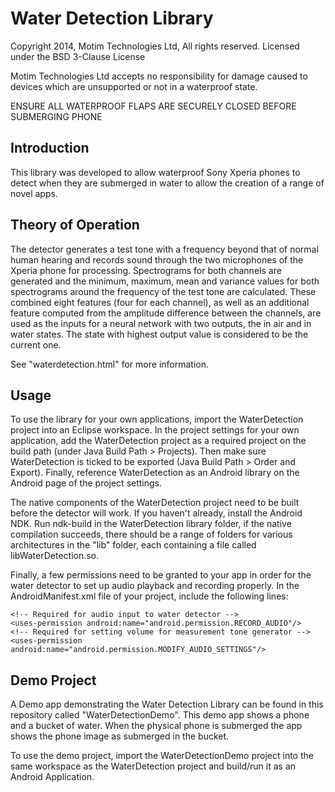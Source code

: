 # Water Detection Library

Copyright 2014, Motim Technologies Ltd, All rights reserved.
Licensed under the BSD 3-Clause License

Motim Technologies Ltd accepts no responsibility for damage caused to devices which are
unsupported or not in a waterproof state.

ENSURE ALL WATERPROOF FLAPS ARE SECURELY CLOSED BEFORE SUBMERGING PHONE

## Introduction

This library was developed to allow waterproof Sony Xperia phones to detect when they are
submerged in water to allow the creation of a range of novel apps. 

## Theory of Operation

The detector generates a test tone with a frequency beyond that of normal human hearing and
records sound through the two microphones of the Xperia phone for processing. Spectrograms
for both channels are generated and the minimum, maximum, mean and variance values for both
spectrograms around the frequency of the test tone are calculated. These combined eight
features (four for each channel), as well as an additional feature computed from the amplitude
difference between the channels, are used as the inputs for a neural network with two outputs,
the in air and in water states. The state with highest output value is considered to be the
current one.

See "waterdetection.html" for more information.

## Usage

To use the library for your own applications, import the WaterDetection project into an
Eclipse workspace. In the project settings for your own application, add the WaterDetection project
as a required project on the build path (under Java Build Path > Projects). Then make sure
WaterDetection is ticked to be exported (Java Build Path > Order and Export). Finally, reference
WaterDetection as an Android library on the Android page of the project settings.

The native components of the WaterDetection project need to be built before the detector will work.
If you haven't already, install the Android NDK. Run ndk-build in the WaterDetection library folder,
if the native compilation succeeds, there should be a range of folders for various architectures in
the "lib" folder, each containing a file called libWaterDetection.so.

Finally, a few permissions need to be granted to your app in order for the water detector to set up 
audio playback and recording properly. In the AndroidManifest.xml file of your project, include 
the following lines:

    <!-- Required for audio input to water detector -->
    <uses-permission android:name="android.permission.RECORD_AUDIO"/>
    <!-- Required for setting volume for measurement tone generator -->
    <uses-permission android:name="android.permission.MODIFY_AUDIO_SETTINGS"/>
    
## Demo Project

A Demo app demonstrating the Water Detection Library can be found in this repository called "WaterDetectionDemo".
This demo app shows a phone and a bucket of water. When the physical phone is submerged the app shows the phone image
as submerged in the bucket. 

To use the demo project, import the WaterDetectionDemo project into the same workspace as the WaterDetection project
and build/run it as an Android Application.
